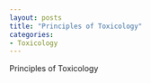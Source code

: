 ```yaml
---
layout: posts
title: "Principles of Toxicology"
categories:
- Toxicology
---
```



Principles of Toxicology